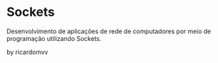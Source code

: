 # Sockets
 Desenvolvimento de aplicações de rede de computadores por meio de programação utilizando Sockets. 
 
 by ricardomvv

